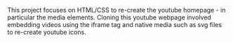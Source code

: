 This project focuses on HTML/CSS to re-create the youtube homepage - in particular the media elements.  Cloning this youtube webpage involved embedding videos using the iframe tag and native media such as svg files to re-create youtube icons.